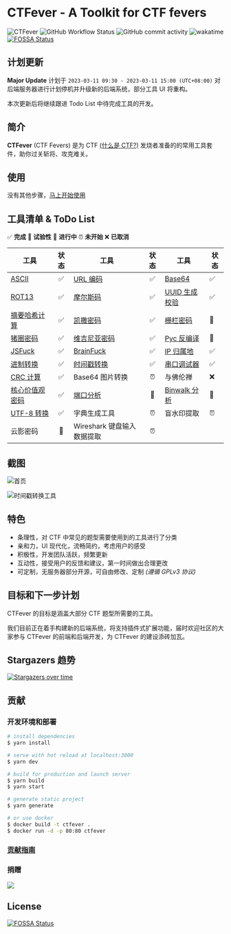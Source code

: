 # CTFever - A Toolkit for CTF fevers

![CTFever](https://socialify.git.ci/UniiemStudio/CTFever/image?description=1&descriptionEditable=A%20fantastic%20toolkit%20for%20CTFers%20and%20everyone.&font=KoHo&issues=1&logo=https%3A%2F%2Fgithub.com%2FUniiemStudio%2FCTFever%2Fraw%2Fmain%2Fstatic%2Ficon.png&name=1&owner=1&pulls=1&stargazers=1&theme=Light)
![GitHub Workflow Status](https://img.shields.io/github/workflow/status/UniiemStudio/CTFever/ci)
![GitHub commit activity](https://img.shields.io/github/commit-activity/w/UniiemStudio/CTFever)
![wakatime](https://wakatime.com/badge/user/589c46ee-6ba6-403c-bc9f-3a7aef5b206c/project/c477b34d-85f2-4fe0-b7c8-f74639d78dda.svg)
[![FOSSA Status](https://app.fossa.com/api/projects/git%2Bgithub.com%2FUniiemStudio%2FCTFever.svg?type=shield)](https://app.fossa.com/projects/git%2Bgithub.com%2FUniiemStudio%2FCTFever?ref=badge_shield)

## 计划更新
**Major Update** 计划于 `2023-03-11 09:30 - 2023-03-11 15:00 (UTC+08:00)` 对后端服务器进行计划停机并升级新的后端系统，部分工具 UI 将重构。

本次更新后将继续跟进 Todo List 中待完成工具的开发。

## 简介

**CTFever** (CTF Fevers) 是为 CTF [(什么是 CTF?)](https://baike.baidu.com/item/CTF) 发烧者准备的的常用工具套件，助你过关斩将、攻克难关。

## 使用

没有其他步骤，[马上开始使用](https://ctfever.uniiem.com/)

## 工具清单 & ToDo List

✅ **完成**
🧪 **试验性**
🚧 **进行中**
⏰ **未开始**
❌ **已取消**

| 工具                                                                  | 状态 | 工具                                                            | 状态 | 工具                                                             | 状态 |
| --------------------------------------------------------------------- | :--: | --------------------------------------------------------------- | :--: | ---------------------------------------------------------------- | ---- |
| [ASCII](https://ctfever.uniiem.com/tools/ascii)                       |  ✅  | [URL 编码](https://ctfever.uniiem.com/tools/url-encoding)       |  ✅  | [Base64](https://ctfever.uniiem.com/tools/base-series)           | ✅   |
| [ROT13](https://ctfever.uniiem.com/tools/rot-series)                  |  ✅  | [摩尔斯码](https://ctfever.uniiem.com/tools/morse-code)         |  ✅  | [UUID 生成校验](https://ctfever.uniiem.com/tools/uuid-generator) | ✅   |
| [摘要哈希计算](https://ctfever.uniiem.com/tools/message-digest)       |  ✅  | [凯撒密码](https://ctfever.uniiem.com/tools/caesar-cipher)      |  ✅  | [栅栏密码](https://ctfever.uniiem.com/tools/rail-fence-cipher)   | 🧪   |
| [猪圈密码](https://ctfever.uniiem.com/tools/pigpen)                   |  ✅  | [维吉尼亚密码](https://ctfever.uniiem.com/tools/vigenereCipher) |  ✅  | [Pyc 反编译](https://ctfever.uniiem.com/tools/pyc-decompiler)    | 🧪   |
| [JSFuck](https://ctfever.uniiem.com/tools/jsfuck)                     |  ✅  | [BrainFuck](https://ctfever.uniiem.com/tools/brain-fuck)        |  ✅  | [IP 归属地](https://ctfever.uniiem.com/tools/ip-geo)             | ✅   |
| [进制转换](https://ctfever.uniiem.com/tools/radix-conversion)         |  ✅  | [时间戳转换](https://ctfever.uniiem.com/tools/timestamp)        |  ✅  | [串口调试器](https://ctfever.uniiem.com/tools/serial)            | ✅   |
| [CRC 计算](https://ctfever.uniiem.com/tools/crc-checksum)             |  ✅  | Base64 图片转换                                                 |  ⏰  | 与佛伦禅                                                         | ❌   |
| [核心价值观密码](https://ctfever.uniiem.com/tools/core-values-cipher) |  ✅  | [端口分析](https://ctfever.uniiem.com/tools/port-scan)          |  🧪  | [Binwalk 分析](https://ctfever.uniiem.com/tools/bin-extractor)   | 🧪   |
| [UTF-8 转换](https://ctfever.uniiem.com/tools/utf8-conversion)        |  ✅  | 字典生成工具                                                    |  ⏰  | 盲水印提取                                                       | ⏰   |
| 云影密码                                                              |  🚧  | Wireshark 键盘输入数据提取                                      |  ⏰  |                                                                  |      |

## 截图

![首页](static/screenshots/screenshot_home.png)

![时间戳转换工具](static/screenshots/screenshot_timestamp.png)

## 特色

- 条理性，对 CTF 中常见的题型需要使用到的工具进行了分类
- 亲和力，UI 现代化，流畅简约，考虑用户的感受
- 积极性，开发团队活跃，频繁更新
- 互动性，接受用户的反馈和建议，第一时间做出合理更改
- 可定制，无服务器部分开源，可自由修改、定制 _(遵循 GPLv3 协议)_

## 目标和下一步计划

CTFever 的目标是涵盖大部分 CTF 题型所需要的工具。

我们目前正在着手构建新的后端系统，将支持插件式扩展功能，届时欢迎社区的大家参与 CTFever 的前端和后端开发，为 CTFever 的建设添砖加瓦。

## Stargazers 趋势

[![Stargazers over time](https://starchart.cc/UniiemStudio/CTFever.svg)](https://starchart.cc/UniiemStudio/CTFever)

## 贡献

### 开发环境和部署

```bash
# install dependencies
$ yarn install

# serve with hot reload at localhost:3000
$ yarn dev

# build for production and launch server
$ yarn build
$ yarn start

# generate static project
$ yarn generate

# or use docker
$ docker build -t ctfever .
$ docker run -d -p 80:80 ctfever
```

### [贡献指南](https://github.com/UniiemStudio/CTFever/blob/main/CONTRIBUTING.md)

### 捐赠

[![](static/readme/afdian.jpg)](https://afdian.net/@hoshino_suzumi)

## License

[![FOSSA Status](https://app.fossa.com/api/projects/git%2Bgithub.com%2FUniiemStudio%2FCTFever.svg?type=large)](https://app.fossa.com/projects/git%2Bgithub.com%2FUniiemStudio%2FCTFever?ref=badge_large)

<!-- 换 GPG Key 了，望周知 (GPG:9999666677777777) -->
